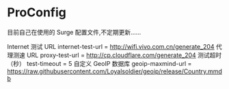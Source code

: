 # ProConfig
目前自己在使用的 Surge 配置文件,不定期更新......

Internet 测试 URL
internet-test-url = http://wifi.vivo.com.cn/generate_204
代理测速 URL
proxy-test-url = http://cp.cloudflare.com/generate_204
测试超时（秒）
test-timeout = 5
自定义 GeoIP 数据库
geoip-maxmind-url = https://raw.githubusercontent.com/Loyalsoldier/geoip/release/Country.mmdb
